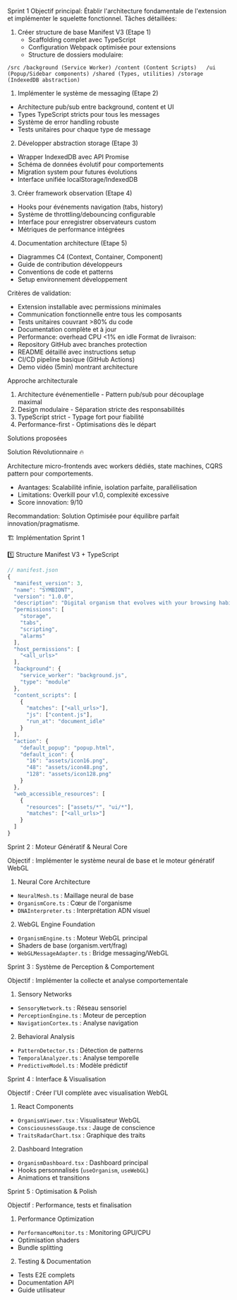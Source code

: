 Sprint 1
Objectif principal: Établir l'architecture fondamentale de l'extension et implémenter le squelette fonctionnel.
Tâches détaillées:
1. Créer structure de base Manifest V3 (Etape 1)
   * Scaffolding complet avec TypeScript
   * Configuration Webpack optimisée pour extensions
   * Structure de dossiers modulaire:

`/src
  /background (Service Worker)
  /content (Content Scripts)  
  /ui (Popup/Sidebar components)
  /shared (Types, utilities)
  /storage (IndexedDB abstraction)`

1. Implémenter le système de messaging (Etape 2)
  - Architecture pub/sub entre background, content et UI
  - Types TypeScript stricts pour tous les messages
  - Système de error handling robuste
  - Tests unitaires pour chaque type de message
2. Développer abstraction storage (Etape 3)
  - Wrapper IndexedDB avec API Promise
  - Schéma de données évolutif pour comportements
  - Migration system pour futures évolutions
  - Interface unifiée localStorage/IndexedDB
3. Créer framework observation (Etape 4)
  - Hooks pour événements navigation (tabs, history)
  - Système de throttling/debouncing configurable
  - Interface pour enregistrer observateurs custom
  - Métriques de performance intégrées
4. Documentation architecture (Etape 5)
  - Diagrammes C4 (Context, Container, Component)
  - Guide de contribution développeurs
  - Conventions de code et patterns
  - Setup environnement développement

Critères de validation:
* Extension installable avec permissions minimales
* Communication fonctionnelle entre tous les composants
* Tests unitaires couvrant >80% du code
* Documentation complète et à jour
* Performance: overhead CPU <1% en idle
Format de livraison:
* Repository GitHub avec branches protection
* README détaillé avec instructions setup
* CI/CD pipeline basique (GitHub Actions)
* Demo vidéo (5min) montrant architecture



Approche architecturale


1. Architecture événementielle - Pattern pub/sub pour découplage maximal
2. Design modulaire - Séparation stricte des responsabilités
3. TypeScript strict - Typage fort pour fiabilité
4. Performance-first - Optimisations dès le départ


Solutions proposées

Solution Révolutionnaire 🔥


Architecture micro-frontends avec workers dédiés, state machines, CQRS pattern pour comportements.


- Avantages: Scalabilité infinie, isolation parfaite, parallélisation
- Limitations: Overkill pour v1.0, complexité excessive
- Score innovation: 9/10


Recommandation: Solution Optimisée pour équilibre parfait innovation/pragmatisme.


🏗️ Implémentation Sprint 1


1️⃣ Structure Manifest V3 + TypeScript


```typescript
// manifest.json
{
  "manifest_version": 3,
  "name": "SYMBIONT",
  "version": "1.0.0",
  "description": "Digital organism that evolves with your browsing habits",
  "permissions": [
    "storage",
    "tabs",
    "scripting",
    "alarms"
  ],
  "host_permissions": [
    "<all_urls>"
  ],
  "background": {
    "service_worker": "background.js",
    "type": "module"
  },
  "content_scripts": [
    {
      "matches": ["<all_urls>"],
      "js": ["content.js"],
      "run_at": "document_idle"
    }
  ],
  "action": {
    "default_popup": "popup.html",
    "default_icon": {
      "16": "assets/icon16.png",
      "48": "assets/icon48.png",
      "128": "assets/icon128.png"
    }
  },
  "web_accessible_resources": [
    {
      "resources": ["assets/*", "ui/*"],
      "matches": ["<all_urls>"]
    }
  ]
}
```


Sprint 2 : Moteur Génératif & Neural Core


Objectif : Implémenter le système neural de base et le moteur génératif WebGL


1. Neural Core Architecture
  - `NeuralMesh.ts` : Maillage neural de base
  - `OrganismCore.ts` : Cœur de l'organisme
  - `DNAInterpreter.ts` : Interprétation ADN visuel
2. WebGL Engine Foundation
  - `OrganismEngine.ts` : Moteur WebGL principal
  - Shaders de base (organism.vert/frag)
  - `WebGLMessageAdapter.ts` : Bridge messaging/WebGL


Sprint 3 : Système de Perception & Comportement


Objectif : Implémenter la collecte et analyse comportementale


1. Sensory Networks
  - `SensoryNetwork.ts` : Réseau sensoriel
  - `PerceptionEngine.ts` : Moteur de perception
  - `NavigationCortex.ts` : Analyse navigation
2. Behavioral Analysis
  - `PatternDetector.ts` : Détection de patterns
  - `TemporalAnalyzer.ts` : Analyse temporelle
  - `PredictiveModel.ts` : Modèle prédictif


Sprint 4 : Interface & Visualisation


Objectif : Créer l'UI complète avec visualisation WebGL


1. React Components
  - `OrganismViewer.tsx` : Visualisateur WebGL
  - `ConsciousnessGauge.tsx` : Jauge de conscience
  - `TraitsRadarChart.tsx` : Graphique des traits
2. Dashboard Integration
  - `OrganismDashboard.tsx` : Dashboard principal
  - Hooks personnalisés (`useOrganism`, `useWebGL`)
  - Animations et transitions


Sprint 5 : Optimisation & Polish


Objectif : Performance, tests et finalisation


1. Performance Optimization
  - `PerformanceMonitor.ts` : Monitoring GPU/CPU
  - Optimisation shaders
  - Bundle splitting
2. Testing & Documentation
  - Tests E2E complets
  - Documentation API
  - Guide utilisateur
